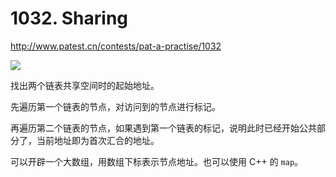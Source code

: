 # 1032. Sharing

http://www.patest.cn/contests/pat-a-practise/1032

![](http://www.patest.cn/upload/1w_m16pjsommxz.jpg)

找出两个链表共享空间时的起始地址。

先遍历第一个链表的节点，对访问到的节点进行标记。

再遍历第二个链表的节点，如果遇到第一个链表的标记，说明此时已经开始公共部分了，当前地址即为首次汇合的地址。

可以开辟一个大数组，用数组下标表示节点地址。也可以使用 C++ 的 `map`。